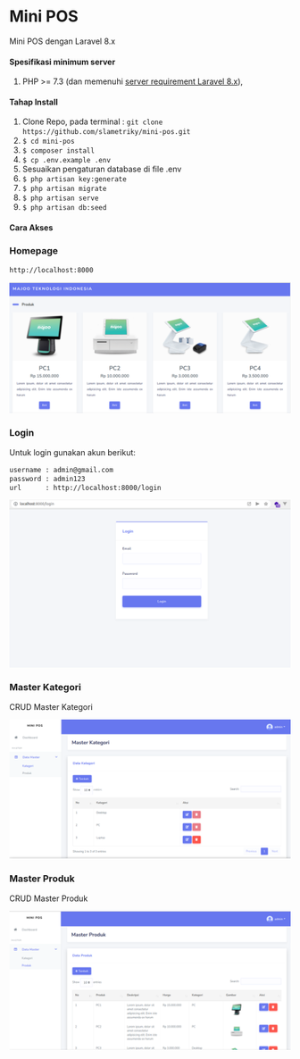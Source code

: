 # Mini POS
Mini POS dengan Laravel 8.x 
#### Spesifikasi minimum server
1. PHP >= 7.3 (dan memenuhi [server requirement Laravel 8.x](https://laravel.com/docs/8.x/deployment#server-requirements)),

#### Tahap Install
1. Clone Repo, pada terminal : `git clone https://github.com/slametriky/mini-pos.git`
2. `$ cd mini-pos`
3. `$ composer install`
4. `$ cp .env.example .env`
5. Sesuaikan pengaturan database di file .env 
6. `$ php artisan key:generate`
7. `$ php artisan migrate`
8. `$ php artisan serve`
9. `$ php artisan db:seed`

#### Cara Akses
<h3>Homepage</h3>

    http://localhost:8000

![This is an image](home.png)

<h3>Login</h3>
Untuk login gunakan akun berikut:

    username : admin@gmail.com
    password : admin123
    url      : http://localhost:8000/login

![This is an image](login.png)

<h3>Master Kategori</h3>
CRUD Master Kategori

![This is an image](crud-kategori.png)

<h3>Master Produk</h3>
CRUD Master Produk

![This is an image](crud-produk.png)
